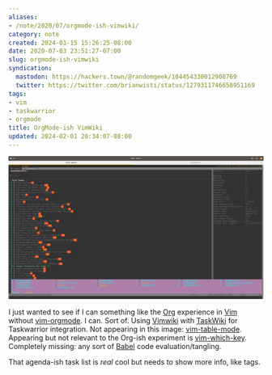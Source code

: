 ```yaml
---
aliases:
- /note/2020/07/orgmode-ish-vimwiki/
category: note
created: 2024-01-15 15:26:25-08:00
date: 2020-07-03 23:51:27-07:00
slug: orgmode-ish-vimwiki
syndication:
  mastodon: https://hackers.town/@randomgeek/104454330012908769
  twitter: https://twitter.com/brianwisti/status/1279311746658951169
tags:
- vim
- taskwarrior
- orgmode
title: OrgMode-ish VimWiki
updated: 2024-02-01 20:34:07-08:00
---
```


![attachments/img/2020/cover-2020-07-03.png](../../../attachments/img/2020/cover-2020-07-03.png)

I just wanted to see if I can something like the [Org](../../../card/Org.md) experience in [Vim](../../../card/Vim.md) without [vim-orgmode](https://github.com/jceb/vim-orgmode). I can. Sort of. Using [Vimwiki](https://vimwiki.github.io/) with [TaskWiki](https://github.com/tbabej/taskwiki) for Taskwarrior integration. Not appearing in this image: [vim-table-mode](https://github.com/dhruvasagar/vim-table-mode). Appearing but not relevant to the Org-ish experiment is [vim-which-key](https://github.com/liuchengxu/vim-which-key). Completely missing: any sort of [Babel](https://orgmode.org/worg/org-contrib/babel/intro.html) code evaluation/tangling.

That agenda-ish task list is *real* cool but needs to show more info, like tags.